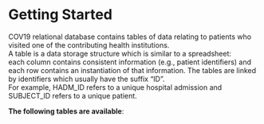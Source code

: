 # Getting Started
COV19 relational database contains tables of data relating to patients who visited one of the contributing health institutions.  
A table is a data storage structure which is similar to a spreadsheet:  
  each column contains consistent information (e.g., patient identifiers)
  and each row contains an instantiation of that information.
The tables are linked by identifiers which usually have the suffix “ID”.  
For example, HADM_ID refers to a unique hospital admission and SUBJECT_ID refers to a unique patient.  
  
__The following tables are available__:
